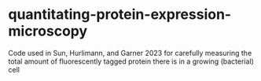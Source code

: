 # quantitating-protein-expression-microscopy
 Code used in Sun, Hurlimann, and Garner 2023 for carefully measuring the total amount of fluorescently tagged protein there is in a growing (bacterial) cell
